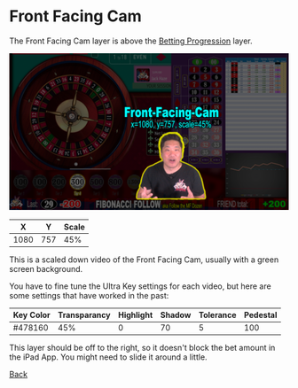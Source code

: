 # Front Facing Cam

The Front Facing Cam layer is above the [Betting Progression](300-Betting-Progression.md) layer. 

![Front Facing Cam](img/Video-Layout-500-front-facing-cam.png)

|X|Y|Scale|
|-|-|-----|
|1080|757|45%|

This is a scaled down video of the Front Facing Cam, usually with a green screen background.

You have to fine tune the Ultra Key settings for each video, but here are some settings that have worked in the past:

|Key Color|Transparancy|Highlight|Shadow|Tolerance|Pedestal|
|---------|------------|---------|------|---------|--------|
|#478160|45%|0|70|5|100|

This layer should be off to the right, so it doesn't block the bet amount in the iPad App. You might need to slide it around a little.

[Back](index.md)
